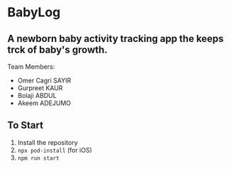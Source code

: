 # BabyLog

## A newborn baby activity tracking app the keeps trck of baby's growth.

Team Members:

- Omer Cagri SAYIR
- Gurpreet KAUR
- Bolaji ABDUL
- Akeem ADEJUMO

## To Start

1. Install the repository
2. `npx pod-install` (for iOS)
3. `npm run start`
